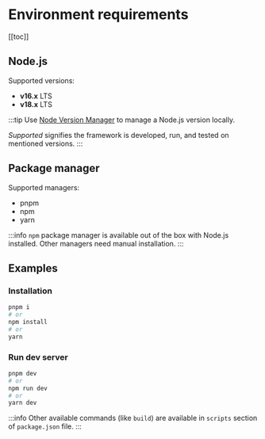 # Environment requirements

[[toc]]

## Node.js

Supported versions:

- **v16.x** LTS
- **v18.x** LTS

:::tip
Use [Node Version Manager](https://github.com/nvm-sh/nvm) to manage a Node.js version locally.

_Supported_ signifies the framework is developed, run, and tested on mentioned versions.
:::

## Package manager

Supported managers:

- pnpm
- npm
- yarn

:::info
`npm` package manager is available out of the box with Node.js installed. Other managers need manual installation.
:::

## Examples

### Installation

```bash
pnpm i
# or
npm install
# or
yarn
```

### Run dev server

```bash
pnpm dev
# or
npm run dev
# or
yarn dev
```

:::info
Other available commands (like `build`) are available in `scripts` section of `package.json` file.
:::
